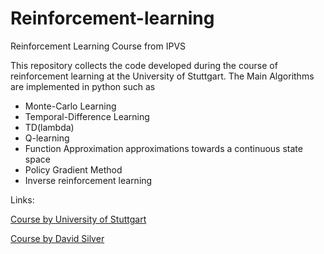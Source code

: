 # Reinforcement-learning
Reinforcement Learning Course from IPVS

This repository collects the code developed during the course of reinforcement learning at the University of Stuttgart.
The Main Algorithms are implemented in python such as
- Monte-Carlo Learning
- Temporal-Difference Learning
- TD(lambda)
- Q-learning
- Function Approximation approximations towards a continuous state space
- Policy Gradient Method
- Inverse reinforcement learning

Links:

<a href="https://www.ipvs.uni-stuttgart.de/abteilungen/mlr/lehre/lehrveranstaltungen/ss17/Reinforcement-Learning.html">Course by University of Stuttgart</p>
<a href="http://www0.cs.ucl.ac.uk/staff/d.silver/web/Teaching.html">Course by David Silver</a>


